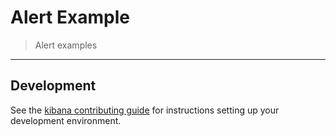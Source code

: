 # Alert Example

> Alert examples

---

## Development

See the [kibana contributing guide](https://github.com/elastic/kibana/blob/master/CONTRIBUTING.md) for instructions setting up your development environment.

